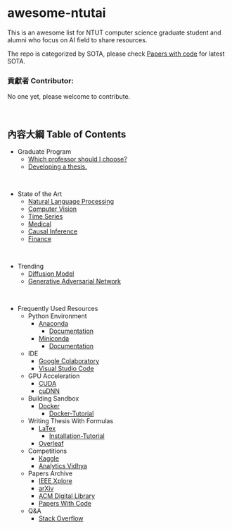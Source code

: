 # awesome-ntutai
This is an awesome list for NTUT computer science graduate student and alumni who focus on AI field to share resources.

The repo is categorized by SOTA, please check [Papers with code](https://paperswithcode.com/sota) for latest SOTA.

### 貢獻者 Contributor:
No one yet, please welcome to contribute.

<br>

## 內容大綱 Table of Contents

+ Graduate Program
  - [Which professor should I choose?](https://github.com/Ellomorce/awesome-ntutai/blob/main/Teacher_Finding/Teacher_Finding.md)
  - [Developing a thesis.](https://github.com/Ellomorce/awesome-ntutai/blob/main/Thesis_Writting/Thesis_Writting.md)
<br>

+ State of the Art
  - [Natural Language Processing](https://github.com/Ellomorce/awesome-ntutai/blob/main/NLP/NLP.md)
  - [Computer Vision](https://github.com/Ellomorce/awesome-ntutai/blob/main/Computer_Vision/Computer_Vision.md)
  - [Time Series](https://github.com/Ellomorce/awesome-ntutai/blob/main/Time_Series/Time_Series.md)
  - [Medical](https://github.com/Ellomorce/awesome-ntutai/blob/main/Medical/Medical.md)
  - [Causal Inference](https://github.com/Ellomorce/awesome-ntutai/blob/main/Causal_Inference/Causal_Inference.md)
  - [Finance](https://github.com/Ellomorce/awesome-ntutai/blob/main/Finance/Finance.md)
<br>

+ Trending
  - [Diffusion Model](https://github.com/Ellomorce/awesome-ntutai/blob/main/Diffusion/Diffusion.md)
  - [Generative Adversarial Network](https://github.com/Ellomorce/awesome-ntutai/blob/main/GAN/GAN.md)
<br>

+ Frequently Used Resources
  + Python Environment
    - [Anaconda](https://repo.anaconda.com/archive/)
      - [Documentation](https://docs.anaconda.com/)
    - [Miniconda](https://repo.anaconda.com/miniconda/)
      - [Documentation](https://docs.conda.io/en/latest/miniconda.html)
  + IDE
    - [Google Colaboratory](https://colab.research.google.com/)
    - [Visual Studio Code](https://code.visualstudio.com/download)
  + GPU Acceleration
    - [CUDA](https://developer.nvidia.com/cuda-toolkit-archive)
    - [cuDNN](https://developer.nvidia.com/rdp/cudnn-archive)
  + Building Sandbox
    - [Docker](https://www.docker.com/products/docker-desktop/)
      - [Docker-Tutorial](https://github.com/twtrubiks/docker-tutorial)
  + Writing Thesis With Formulas
    - [LaTex](https://miktex.org/download)
      - [Installation-Tutorial](https://rpubs.com/Kuaz/latex-in-windows)
    - [Overleaf](https://www.overleaf.com/)
  + Competitions
    - [Kaggle](https://www.kaggle.com/)
    - [Analytics Vidhya](https://www.analyticsvidhya.com/)
  + Papers Archive
    - [IEEE Xplore](https://ieeexplore.ieee.org/)
    - [arXiv](https://arxiv.org/)
    - [ACM Digital Library](https://dl.acm.org/)
    - [Papers With Code](https://paperswithcode.com/)
  + Q&A
    - [Stack Overflow](https://stackoverflow.com/)
